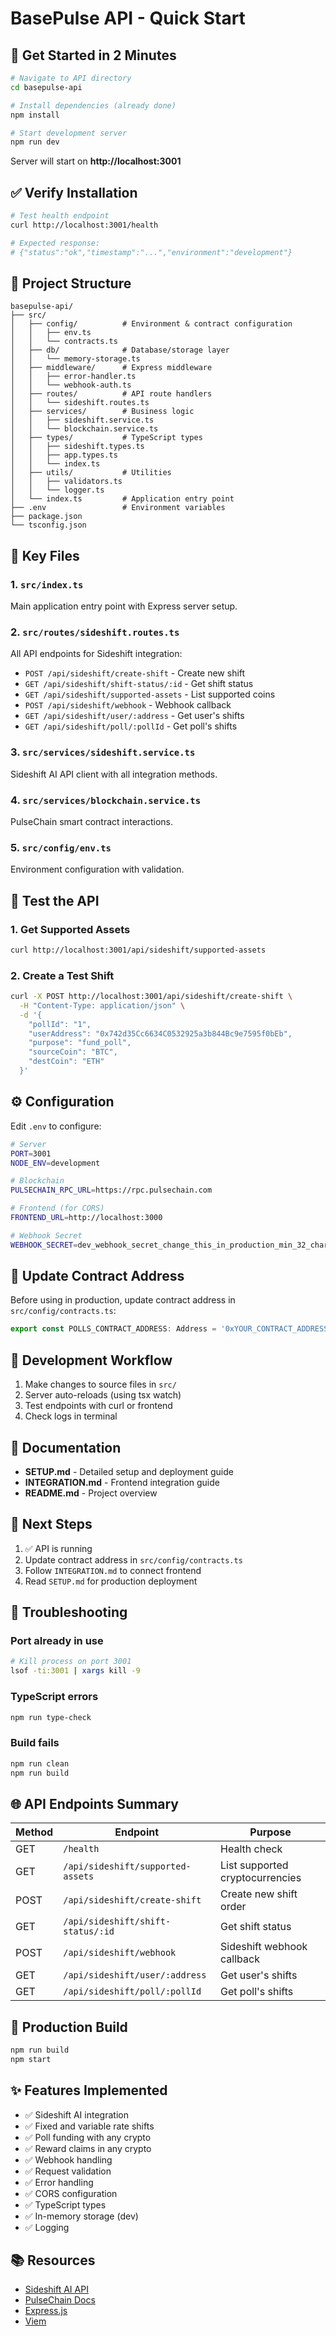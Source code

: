 # BasePulse API - Quick Start

## 🚀 Get Started in 2 Minutes

```bash
# Navigate to API directory
cd basepulse-api

# Install dependencies (already done)
npm install

# Start development server
npm run dev
```

Server will start on **http://localhost:3001**

## ✅ Verify Installation

```bash
# Test health endpoint
curl http://localhost:3001/health

# Expected response:
# {"status":"ok","timestamp":"...","environment":"development"}
```

## 📁 Project Structure

```
basepulse-api/
├── src/
│   ├── config/          # Environment & contract configuration
│   │   ├── env.ts
│   │   └── contracts.ts
│   ├── db/              # Database/storage layer
│   │   └── memory-storage.ts
│   ├── middleware/      # Express middleware
│   │   ├── error-handler.ts
│   │   └── webhook-auth.ts
│   ├── routes/          # API route handlers
│   │   └── sideshift.routes.ts
│   ├── services/        # Business logic
│   │   ├── sideshift.service.ts
│   │   └── blockchain.service.ts
│   ├── types/           # TypeScript types
│   │   ├── sideshift.types.ts
│   │   ├── app.types.ts
│   │   └── index.ts
│   ├── utils/           # Utilities
│   │   ├── validators.ts
│   │   └── logger.ts
│   └── index.ts         # Application entry point
├── .env                 # Environment variables
├── package.json
└── tsconfig.json
```

## 🔑 Key Files

### 1. `src/index.ts`
Main application entry point with Express server setup.

### 2. `src/routes/sideshift.routes.ts`
All API endpoints for Sideshift integration:
- `POST /api/sideshift/create-shift` - Create new shift
- `GET /api/sideshift/shift-status/:id` - Get shift status
- `GET /api/sideshift/supported-assets` - List supported coins
- `POST /api/sideshift/webhook` - Webhook callback
- `GET /api/sideshift/user/:address` - Get user's shifts
- `GET /api/sideshift/poll/:pollId` - Get poll's shifts

### 3. `src/services/sideshift.service.ts`
Sideshift AI API client with all integration methods.

### 4. `src/services/blockchain.service.ts`
PulseChain smart contract interactions.

### 5. `src/config/env.ts`
Environment configuration with validation.

## 🧪 Test the API

### 1. Get Supported Assets
```bash
curl http://localhost:3001/api/sideshift/supported-assets
```

### 2. Create a Test Shift
```bash
curl -X POST http://localhost:3001/api/sideshift/create-shift \
  -H "Content-Type: application/json" \
  -d '{
    "pollId": "1",
    "userAddress": "0x742d35Cc6634C0532925a3b844Bc9e7595f0bEb",
    "purpose": "fund_poll",
    "sourceCoin": "BTC",
    "destCoin": "ETH"
  }'
```

## ⚙️ Configuration

Edit `.env` to configure:

```bash
# Server
PORT=3001
NODE_ENV=development

# Blockchain
PULSECHAIN_RPC_URL=https://rpc.pulsechain.com

# Frontend (for CORS)
FRONTEND_URL=http://localhost:3000

# Webhook Secret
WEBHOOK_SECRET=dev_webhook_secret_change_this_in_production_min_32_chars
```

## 📝 Update Contract Address

Before using in production, update contract address in `src/config/contracts.ts`:

```typescript
export const POLLS_CONTRACT_ADDRESS: Address = '0xYOUR_CONTRACT_ADDRESS_HERE';
```

## 🔄 Development Workflow

1. Make changes to source files in `src/`
2. Server auto-reloads (using tsx watch)
3. Test endpoints with curl or frontend
4. Check logs in terminal

## 📖 Documentation

- **SETUP.md** - Detailed setup and deployment guide
- **INTEGRATION.md** - Frontend integration guide
- **README.md** - Project overview

## 🎯 Next Steps

1. ✅ API is running
2. Update contract address in `src/config/contracts.ts`
3. Follow `INTEGRATION.md` to connect frontend
4. Read `SETUP.md` for production deployment

## 🐛 Troubleshooting

### Port already in use
```bash
# Kill process on port 3001
lsof -ti:3001 | xargs kill -9
```

### TypeScript errors
```bash
npm run type-check
```

### Build fails
```bash
npm run clean
npm run build
```

## 🌐 API Endpoints Summary

| Method | Endpoint | Purpose |
|--------|----------|---------|
| GET | `/health` | Health check |
| GET | `/api/sideshift/supported-assets` | List supported cryptocurrencies |
| POST | `/api/sideshift/create-shift` | Create new shift order |
| GET | `/api/sideshift/shift-status/:id` | Get shift status |
| POST | `/api/sideshift/webhook` | Sideshift webhook callback |
| GET | `/api/sideshift/user/:address` | Get user's shifts |
| GET | `/api/sideshift/poll/:pollId` | Get poll's shifts |

## 🚀 Production Build

```bash
npm run build
npm start
```

## ✨ Features Implemented

- ✅ Sideshift AI integration
- ✅ Fixed and variable rate shifts
- ✅ Poll funding with any crypto
- ✅ Reward claims in any crypto
- ✅ Webhook handling
- ✅ Request validation
- ✅ Error handling
- ✅ CORS configuration
- ✅ TypeScript types
- ✅ In-memory storage (dev)
- ✅ Logging

## 📚 Resources

- [Sideshift AI API](https://sideshift.ai/api)
- [PulseChain Docs](https://docs.pulsechain.com)
- [Express.js](https://expressjs.com)
- [Viem](https://viem.sh)
